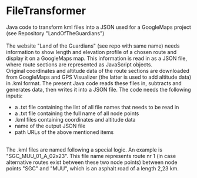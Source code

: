 # FileTransformer
Java code to transform kml files into a JSON used for a GoogleMaps project (see Repository "LandOfTheGuardians")
</br></br>
The website "Land of the Guardians" (see repo with same name) needs information to show length and elevation profile of a chosen route and display it on a GoogleMaps map. This information is read in as a JSON file, where route sections are represented as JavaScript objects. 
</br>
Original coordinates and altitude data of the route sections are downloaded from GoogleMaps and GPS Visualizer (the latter is used to add altitude data) in .kml format. The present Java code reads these files in, subtracts and generates data, then writes it into a JSON file. The code needs the following inputs: <ul>
<li> a .txt file containing the list of all file names that needs to be read in </li>
<li> a .txt file containing the full name of all node points
<li> .kml files containing coordinates and altitude data </li>
<li> name of the output JSON file </li>
<li> path URLs of the above mentioned items </li>
</ul>
</br>
The .kml files are named following a special logic. An example is "SGC_MUU_01_A_02x23". This file name represents route nr 1 (in case alternative routes exist between these two node points) between node points "SGC" and "MUU", which is an asphalt road of a length 2,23 km. 




